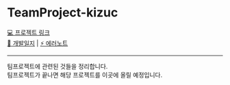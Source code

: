 # TeamProject-kizuc
[💻 프로젝트 링크](https://github.com/TEAMPROJECT-2/Project) <br>
[📝 개발일지](https://github.com/kizuc/TeamProject-kizuc/blob/main/TID.md) | 
[⚡ 에러노트](https://github.com/kizuc/TeamProject-kizuc/blob/main/error-note.md)
<hr>
팀프로젝트에 관련된 것들을 정리합니다.<br>
팀프로젝트가 끝나면 해당 프로젝트를 이곳에 올릴 예정입니다.<br>
